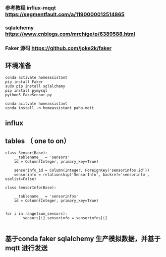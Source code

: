 ### 参考教程 influx-mqqt  https://segmentfault.com/a/1190000012514865
### sqlalchemy https://www.cnblogs.com/mrchige/p/6389588.html
### Faker 源码 https://github.com/joke2k/faker
## 环境准备
 ```
 conda activate homeassistant
 pip install Faker
 sudo pip install sqlalchemy
 pip install pymysql
 python3 FakeSensor.py

 conda acitvate homeassistant
 conda install -n homeassistant paho-mqtt
```
## influx

## tables （ one to on）
```$xslt
class Sensor(Base):
    __tablename__ = 'sensors'
    id = Column(Integer, primary_key=True)

    sensorinfo_id = Column(Integer, ForeignKey('sensorinfos.id'))
    sensorinfo = relationship('SensorInfo', backref='sensorinfo', uselist=False)
    
class SensorInfo(Base):

    __tablename__ = 'sensorinfos'
    id = Column(Integer, primary_key=True)    


for i in range(sum_sensors):
        sensors[i].sensorinfo = sensorinfos[i]


```

## 基于conda faker sqlalchemy 生产模拟数据，并基于mqtt 进行发送


